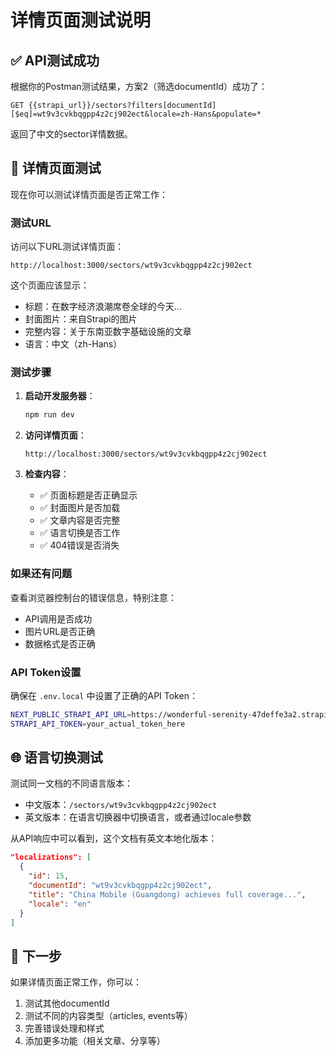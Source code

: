 # 详情页面测试说明

## ✅ API测试成功

根据你的Postman测试结果，方案2（筛选documentId）成功了：

```
GET {{strapi_url}}/sectors?filters[documentId][$eq]=wt9v3cvkbqgpp4z2cj902ect&locale=zh-Hans&populate=*
```

返回了中文的sector详情数据。

## 📄 详情页面测试

现在你可以测试详情页面是否正常工作：

### 测试URL

访问以下URL测试详情页面：

```
http://localhost:3000/sectors/wt9v3cvkbqgpp4z2cj902ect
```

这个页面应该显示：
- 标题：在数字经济浪潮席卷全球的今天...
- 封面图片：来自Strapi的图片
- 完整内容：关于东南亚数字基础设施的文章
- 语言：中文（zh-Hans）

### 测试步骤

1. **启动开发服务器**：
   ```bash
   npm run dev
   ```

2. **访问详情页面**：
   ```
   http://localhost:3000/sectors/wt9v3cvkbqgpp4z2cj902ect
   ```

3. **检查内容**：
   - ✅ 页面标题是否正确显示
   - ✅ 封面图片是否加载
   - ✅ 文章内容是否完整
   - ✅ 语言切换是否工作
   - ✅ 404错误是否消失

### 如果还有问题

查看浏览器控制台的错误信息，特别注意：
- API调用是否成功
- 图片URL是否正确
- 数据格式是否正确

### API Token设置

确保在 `.env.local` 中设置了正确的API Token：

```bash
NEXT_PUBLIC_STRAPI_API_URL=https://wonderful-serenity-47deffe3a2.strapiapp.com/api
STRAPI_API_TOKEN=your_actual_token_here
```

## 🌐 语言切换测试

测试同一文档的不同语言版本：

- 中文版本：`/sectors/wt9v3cvkbqgpp4z2cj902ect`
- 英文版本：在语言切换器中切换语言，或者通过locale参数

从API响应中可以看到，这个文档有英文本地化版本：
```json
"localizations": [
  {
    "id": 15,
    "documentId": "wt9v3cvkbqgpp4z2cj902ect",
    "title": "China Mobile (Guangdong) achieves full coverage...",
    "locale": "en"
  }
]
```

## 🚀 下一步

如果详情页面正常工作，你可以：

1. 测试其他documentId
2. 测试不同的内容类型（articles, events等）
3. 完善错误处理和样式
4. 添加更多功能（相关文章、分享等） 